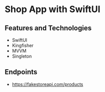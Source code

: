 # Shop App with SwiftUI

## Features and Technologies
+ SwiftUI
+ Kingfisher
+ MVVM 
+ Singleton
## Endpoints
+ https://fakestoreapi.com/products
